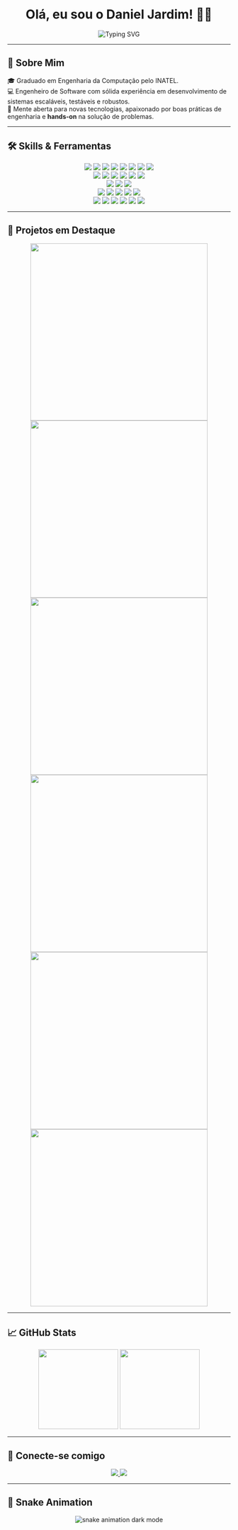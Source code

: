 <h1 align="center">Olá, eu sou o Daniel Jardim! 👨‍💻</h1>

<p align="center">
  <img src="https://readme-typing-svg.herokuapp.com?color=F7F7F7&center=true&vCenter=true&lines=Software+Engineer;Backend+Developer;Problem+Solver;Lifelong+Learner" alt="Typing SVG" />
</p>

---

## 🚀 Sobre Mim

🎓 Graduado em Engenharia da Computação pelo INATEL.  
💻 Engenheiro de Software com sólida experiência em desenvolvimento de sistemas escaláveis, testáveis e robustos.  
🧩 Mente aberta para novas tecnologias, apaixonado por boas práticas de engenharia e **hands-on** na solução de problemas.

---

## 🛠️ Skills & Ferramentas

<div align="center">
  
  <!-- Linguagens -->
  <img src="https://img.shields.io/badge/JavaScript-F7DF1E?style=for-the-badge&logo=javascript&logoColor=black" />
  <img src="https://img.shields.io/badge/TypeScript-3178C6?style=for-the-badge&logo=typescript&logoColor=white" />
  <img src="https://img.shields.io/badge/Java-007396?style=for-the-badge&logo=java&logoColor=white" />
  <img src="https://img.shields.io/badge/C-00599C?style=for-the-badge&logo=c&logoColor=white" />
  <img src="https://img.shields.io/badge/C++-00599C?style=for-the-badge&logo=cplusplus&logoColor=white" />
  <img src="https://img.shields.io/badge/Python-3776AB?style=for-the-badge&logo=python&logoColor=white" />
  <img src="https://img.shields.io/badge/HTML5-E34F26?style=for-the-badge&logo=html5&logoColor=white" />
  <img src="https://img.shields.io/badge/CSS3-1572B6?style=for-the-badge&logo=css3&logoColor=white" />
  
  <br/>
  
  <!-- Frameworks Backend -->
  <img src="https://img.shields.io/badge/Node.js-339933?style=for-the-badge&logo=nodedotjs&logoColor=white" />
  <img src="https://img.shields.io/badge/Express.js-000000?style=for-the-badge&logo=express&logoColor=white" />
  <img src="https://img.shields.io/badge/NestJS-E0234E?style=for-the-badge&logo=nestjs&logoColor=white" />
  <img src="https://img.shields.io/badge/Fastify-000000?style=for-the-badge&logo=fastify&logoColor=white" />
  <img src="https://img.shields.io/badge/Spring-6DB33F?style=for-the-badge&logo=spring&logoColor=white" />
  <img src="https://img.shields.io/badge/Spring%20Boot-6DB33F?style=for-the-badge&logo=springboot&logoColor=white" />
  
  <br/>
  
  <!-- Frameworks Frontend -->
  <img src="https://img.shields.io/badge/React-61DAFB?style=for-the-badge&logo=react&logoColor=black" />
  <img src="https://img.shields.io/badge/Vue.js-4FC08D?style=for-the-badge&logo=vue.js&logoColor=white" />
  <img src="https://img.shields.io/badge/Angular-DD0031?style=for-the-badge&logo=angular&logoColor=white" />

  <br/>
  
  <!-- Bancos de Dados -->
  <img src="https://img.shields.io/badge/MySQL-4479A1?style=for-the-badge&logo=mysql&logoColor=white" />
  <img src="https://img.shields.io/badge/PostgreSQL-4169E1?style=for-the-badge&logo=postgresql&logoColor=white" />
  <img src="https://img.shields.io/badge/MongoDB-47A248?style=for-the-badge&logo=mongodb&logoColor=white" />
  <img src="https://img.shields.io/badge/Neo4j-008CC1?style=for-the-badge&logo=neo4j&logoColor=white" />
  <img src="https://img.shields.io/badge/Cassandra-1287B1?style=for-the-badge&logo=apache-cassandra&logoColor=white" />

  <br/>
  
  <!-- Outras Tecnologias -->
  <img src="https://img.shields.io/badge/AWS-232F3E?style=for-the-badge&logo=amazonaws&logoColor=white" />
  <img src="https://img.shields.io/badge/Docker-2496ED?style=for-the-badge&logo=docker&logoColor=white" />
  <img src="https://img.shields.io/badge/Kubernetes-326CE5?style=for-the-badge&logo=kubernetes&logoColor=white" />
  <img src="https://img.shields.io/badge/Git-F05032?style=for-the-badge&logo=git&logoColor=white" />
  <img src="https://img.shields.io/badge/Jest-C21325?style=for-the-badge&logo=jest&logoColor=white" />
  <img src="https://img.shields.io/badge/JUnit-25A162?style=for-the-badge&logo=junit5&logoColor=white" />
  
</div>

---

## 🌟 Projetos em Destaque

<div align="center">

<a href="https://github.com/DanielJardiim/trampay-backend" target="_blank">
  <img src="https://github-readme-stats.vercel.app/api/pin/?username=DanielJardiim&repo=trampay-backend&theme=github_dark" width="400"/>
</a>

<a href="https://github.com/DanielJardiim/trampay-frontend" target="_blank">
  <img src="https://github-readme-stats.vercel.app/api/pin/?username=DanielJardiim&repo=trampay-frontend&theme=github_dark" width="400"/>
</a>

<a href="https://github.com/DanielJardiim/backend-bancodesangue" target="_blank">
  <img src="https://github-readme-stats.vercel.app/api/pin/?username=DanielJardiim&repo=backend-bancodesangue&theme=github_dark" width="400"/>
</a>

<a href="https://github.com/DanielJardiim/customer-management-system" target="_blank">
  <img src="https://github-readme-stats.vercel.app/api/pin/?username=DanielJardiim&repo=customer-management-system&theme=github_dark" width="400"/>
</a>

<a href="https://github.com/DanielJardiim/nestjs-clean-arch" target="_blank">
  <img src="https://github-readme-stats.vercel.app/api/pin/?username=DanielJardiim&repo=nestjs-clean-arch&theme=github_dark" width="400"/>
</a>

<a href="https://github.com/DanielJardiim/SD_DanielJardim" target="_blank">
  <img src="https://github-readme-stats.vercel.app/api/pin/?username=DanielJardiim&repo=SD_DanielJardim&theme=github_dark" width="400"/>
</a>

</div>

---

## 📈 GitHub Stats

<div align="center">
  <img height="180em" src="https://github-readme-stats.vercel.app/api?username=DanielJardiim&show_icons=true&theme=github_dark&include_all_commits=true&count_private=true"/>
  <img height="180em" src="https://github-readme-stats.vercel.app/api/top-langs/?username=DanielJardiim&layout=compact&langs_count=8&theme=github_dark"/>
</div>

---

## 🔗 Conecte-se comigo

<div align="center">
  <a href="https://www.linkedin.com/in/daniel-jardim-nunes" target="_blank">
    <img src="https://img.shields.io/badge/-LinkedIn-%230077B5?style=for-the-badge&logo=linkedin&logoColor=white"/>
  </a>
  <a href="mailto:jn_dani@outlook.com" target="_blank">
    <img src="https://img.shields.io/badge/-Email-%231DA1F2?style=for-the-badge&logo=microsoft-outlook&logoColor=white"/>
  </a>
</div>

---

## 🐍 Snake Animation

<p align="center">
  <img src="https://github.com/DanielJardiim/DanielJardiim/blob/output/github-contribution-grid-snake-dark.svg" alt="snake animation dark mode" />
</p>

